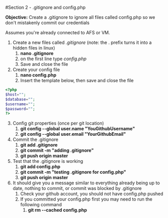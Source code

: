 #Section 2 - .gitignore and config.php

__Objective:__ Create a .gitignore to ignore all files called config.php so we don't mistakenly commit our credentials

Assumes you're already connected to AFS or VM.

1. Create a new files called _.gitignore_ (note: the . prefix turns it into a hidden files in linux)
	1. __nano .gitignore__
	2. on the first line type _config.php_
	3. Save and close the file
2. Create your config file
	1. __nano config.php__
	2. Insert the template below, then save and close the file
```php
<?php
$host="";
$database="";
$username="";
$password="";
?>
```
3. Config git properties (once per git location)
	1. __git config --global user.name "YouGithubUsername"__
	2. __git config --global user.email "YourGithubEmail"__
4. Commit the .gitignore
	1. __git add .gitignore__
	2. __git commit -m "adding .gitignore"__
	3. __git push origin master__
5. Test that the .gitignore is working
	1. __git add config.php__
	2. __git commit -m "testing .gitignore for config.php"__
	3. __git push origin master__
6. It should give you a message similar to everything already being up to date, nothing to commit, or commit was blocked by .gitignore
	1. Check your github account, you should not have config.php pushed
	2. If you committed your config.php first you may need to run the following command
		1. __git rm --cached config.php__
